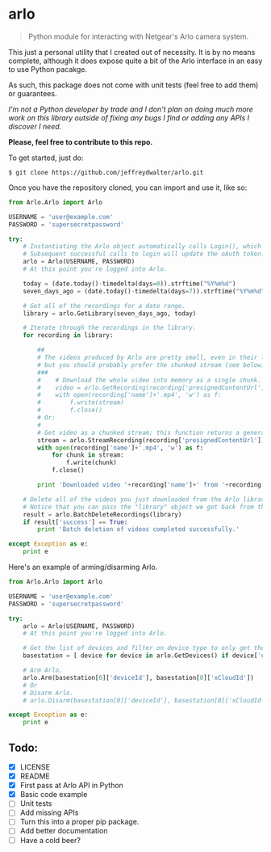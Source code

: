# arlo
> Python module for interacting with Netgear's Arlo camera system.

This just a personal utility that I created out of necessity. It is by no means complete, although it does expose quite a bit of the Arlo interface in an easy to use Python pacakge.

As such, this package does not come with unit tests (feel free to add them) or guarantees.

*I'm not a Python developer by trade and I don't plan on doing much more work on this library outside of fixing any bugs I find or adding any APIs I discover I need.*

**Please, feel free to contribute to this repo.**

To get started, just do:

```
$ git clone https://github.com/jeffreydwalter/arlo.git
```

Once you have the repository cloned, you can import and use it, like so:

```python
from Arlo.Arlo import Arlo

USERNAME = 'user@example.com'
PASSWORD = 'supersecretpassword'

try:
	# Instantiating the Arlo object automatically calls Login(), which returns an oAuth token that gets cached.
	# Subsequent successful calls to login will update the oAuth token.
	arlo = Arlo(USERNAME, PASSWORD)
	# At this point you're logged into Arlo.

	today = (date.today()-timedelta(days=0)).strftime("%Y%m%d")
	seven_days_ago = (date.today()-timedelta(days=7)).strftime("%Y%m%d")

	# Get all of the recordings for a date range.
	library = arlo.GetLibrary(seven_days_ago, today)

	# Iterate through the recordings in the library.
	for recording in library:

		##
		# The videos produced by Arlo are pretty small, even in their longest, best quality settings,
		# but you should probably prefer the chunked stream (see below). 
		###    
		#    # Download the whole video into memory as a single chunk.
		#    video = arlo.GetRecording(recording['presignedContentUrl'])
		#	 with open(recording['name']+'.mp4', 'w') as f:
		#        f.write(stream)
		#        f.close()
		# Or:
		#
		# Get video as a chunked stream; this function returns a generator.
		stream = arlo.StreamRecording(recording['presignedContentUrl'])
		with open(recording['name']+'.mp4', 'w') as f:
			for chunk in stream:
				f.write(chunk)
			f.close()

		print 'Downloaded video '+recording['name']+' from '+recording['createdDate']+'.'

	# Delete all of the videos you just downloaded from the Arlo library.
	# Notice that you can pass the "library" object we got back from the GetLibrary() call.
	result = arlo.BatchDeleteRecordings(library)
	if result['success'] == True:
		print 'Batch deletion of videos completed successfully.'

except Exception as e:
    print e
```

Here's an example of arming/disarming Arlo.

```python
from Arlo.Arlo import Arlo

USERNAME = 'user@example.com'
PASSWORD = 'supersecretpassword'

try:
	arlo = Arlo(USERNAME, PASSWORD)
	# At this point you're logged into Arlo.

	# Get the list of devices and filter on device type to only get the basestation.
	basestation = [ device for device in arlo.GetDevices() if device['deviceType'] == 'basestation' ]

	# Arm Arlo.
	arlo.Arm(basestation[0]['deviceId'], basestation[0]['xCloudId'])
	# Or
	# Disarm Arlo.
	# arlo.Disarm(basestation[0]['deviceId'], basestation[0]['xCloudId'])

except Exception as e:
    print e
```

## Todo:
- [x] LICENSE
- [x] README
- [x] First pass at Arlo API in Python 
- [x] Basic code example 
- [ ] Unit tests
- [ ] Add missing APIs
- [ ] Turn this into a proper pip package.
- [ ] Add better documentation
- [ ] Have a cold beer?
